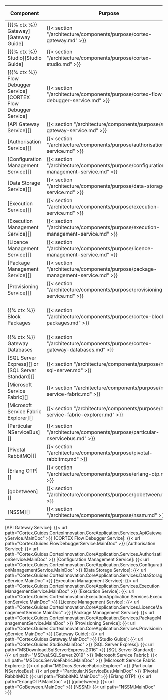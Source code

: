 | Component                                                         | Purpose                                                                                | Required/Optional           | Server Role                                |
|-------------------------------------------------------------------|----------------------------------------------------------------------------------------|-----------------------------|--------------------------------------------|
| [{{% ctx %}} Gateway][Gateway Guide]                              | {{< section "/architecture/components/purpose/cortex-gateway.md" >}}                   | Required                    | Web Application Server                     |
| [{{% ctx %}} Studio][Studio Guide]                                | {{< section "/architecture/components/purpose/cortex-studio.md" >}}                    | Required                    | Web Application Server                     |
| [{{% ctx %}} Flow Debugger Service][CORTEX Flow Debugger Service] | {{< section "/architecture/components/purpose/cortex-flow-debugger-service.md" >}}     | Required                    | Web Application Server                     |
| [API Gateway Service][]                                           | {{< section "/architecture/components/purpose/api-gateway-service.md" >}}              | Required                    | Application Server                         |
| [Authorisation Service][]                                         | {{< section "/architecture/components/purpose/authorisation-service.md" >}}            | Required                    | Application Server                         |
| [Configuration Management Service][]                              | {{< section "/architecture/components/purpose/configuration-management-service.md" >}} | Required                    | Application Server                         |
| [Data Storage Service][]                                          | {{< section "/architecture/components/purpose/data-storage-service.md" >}}             | Required                    | Application Server                         |
| [Execution Service][]                                             | {{< section "/architecture/components/purpose/execution-service.md" >}}                | Required                    | Application Server                         |
| [Execution Management Service][]                                  | {{< section "/architecture/components/purpose/execution-management-service.md" >}}     | Required                    | Application Server                         |
| [Licence Management Service][]                                    | {{< section "/architecture/components/purpose/licence-management-service.md" >}}       | Required                    | Application Server                         |
| [Package Management Service][]                                    | {{< section "/architecture/components/purpose/package-management-service.md" >}}       | Required                    | Application Server                         |
| [Provisioning Service][]                                          | {{< section "/architecture/components/purpose/provisioning-service.md" >}}             | Required                    | Application Server                         |
| {{% ctx %}} Block Packages                                        | {{< section "/architecture/components/purpose/cortex-block-packages.md" >}}            | Required                    | Web Application Server, Application Server |
| {{% ctx %}} Gateway Databases                                     | {{< section "/architecture/components/purpose/cortex-gateway-databases.md" >}}         | Required<br />(End of life) | Web Application Server                     |
| [SQL Server Express][] or [SQL Server Standard][]                 | {{< section "/architecture/components/purpose/ms-sql-server.md" >}}                    | Required<br />(End of life) | Web Application Server                     |
| [Microsoft Service Fabric][]                                      | {{< section "/architecture/components/purpose/ms-service-fabric.md" >}}                | Required                    | Application Server                         |
| [Microsoft Service Fabric Explorer][]                             | {{< section "/architecture/components/purpose/ms-service-fabric-explorer.md" >}}       | Required                    | Application Server                         |
| [Particular NServiceBus][]                                        | {{< section "/architecture/components/purpose/particular-nservicebus.md" >}}           | Required                    | Application Server                         |
| [Pivotal RabbitMQ][]                                              | {{< section "/architecture/components/purpose/pivotal-rabbitmq.md" >}}                 | Required                    | Application Server                         |
| [Erlang OTP][]                                                    | {{< section "/architecture/components/purpose/erlang-otp.md" >}}                       | Required                    | Application Server                         |
| [gobetween][]                                                     | {{< section "/architecture/components/purpose/gobetween.md" >}}                        | Required                    | Load Balancer                              |
| [NSSM][]                                                          | {{< section "/architecture/components/purpose/nssm.md" >}}                             | Required                    | Load Balancer                              |

[API Gateway Service]: {{< url path="Cortex.Guides.CortexInnovation.CoreApplication.Services.ApiGatewayService.MainDoc" >}}
[CORTEX Flow Debugger Service]: {{< url path="Cortex.Guides.FlowDebuggerService.MainDoc" >}}
[Authorisation Service]: {{< url path="Cortex.Guides.CortexInnovation.CoreApplication.Services.AuthorisationService.MainDoc" >}}
[Configuration Management Service]: {{< url path="Cortex.Guides.CortexInnovation.CoreApplication.Services.ConfigurationManagementService.MainDoc" >}}
[Data Storage Service]: {{< url path="Cortex.Guides.CortexInnovation.CoreApplication.Services.DataStorageService.MainDoc" >}}
[Execution Management Service]: {{< url path="Cortex.Guides.CortexInnovation.CoreApplication.Services.ExecutionManagementService.MainDoc" >}}
[Execution Service]: {{< url path="Cortex.Guides.CortexInnovation.ExecutionApplication.Services.ExecutionService.MainDoc" >}}
[Licence Management Service]: {{< url path="Cortex.Guides.CortexInnovation.CoreApplication.Services.LicenceManagementService.MainDoc" >}}
[Package Management Service]: {{< url path="Cortex.Guides.CortexInnovation.CoreApplication.Services.PackageManagementService.MainDoc" >}}
[Provisioning Service]: {{< url path="Cortex.Guides.CortexInnovation.CoreApplication.Services.ProvisioningService.MainDoc" >}}
[Gateway Guide]: {{< url path="Cortex.Guides.Gateway.MainDoc" >}}
[Studio Guide]: {{< url path="Cortex.Guides.Studio.MainDoc" >}}
[SQL Server Express]: {{< url path="MSDownload.SqlServerExpress.2016" >}}
[SQL Server Standard]: {{< url path="MSEval.SQLServer.2019" >}}
[Microsoft Service Fabric]: {{< url path="MSDocs.ServiceFabric.MainDoc" >}}
[Microsoft Service Fabric Explorer]: {{< url path="MSDocs.ServiceFabric.Explorer" >}}
[Particular NServiceBus]: {{< url path="Particular.NServiceBus.MainDoc" >}}
[Pivotal RabbitMQ]: {{< url path="RabbitMQ.MainDoc" >}}
[Erlang OTP]: {{< url path="ErlangOTP.MainDoc" >}}
[gobetween]: {{< url path="GoBetween.MainDoc" >}}
[NSSM]: {{< url path="NSSM.MainDoc" >}}